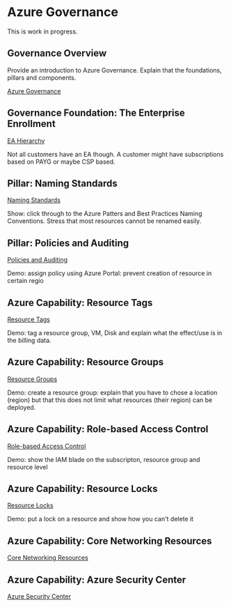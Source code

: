 # Azure Governance
 
This is work in progress.

## Governance Overview

Provide an introduction to Azure Governance. Explain that the foundations, pillars and components.

[Azure Governance](https://docs.microsoft.com/en-us/azure/azure-resource-manager/resource-manager-subscription-governance#need-for-governance)

## Governance Foundation: The Enterprise Enrollment

[EA Hierarchy](https://docs.microsoft.com/en-us/azure/azure-resource-manager/resource-manager-subscription-governance#define-your-hierarchy)

Not all customers have an EA though. A customer might have subscriptions based on PAYG or maybe CSP based.

## Pillar: Naming Standards

[Naming Standards](https://docs.microsoft.com/en-us/azure/azure-resource-manager/resource-manager-subscription-governance#naming-standards)

Show: click through to the Azure Patters and Best Practices Naming Conventions. Stress that most resources cannot be renamed easily. 

## Pillar: Policies and Auditing

[Policies and Auditing](https://docs.microsoft.com/en-us/azure/azure-resource-manager/resource-manager-subscription-governance#policies-and-auditing)

Demo: assign policy using Azure Portal: prevent creation of resource in certain regio

## Azure Capability: Resource Tags

[Resource Tags](https://docs.microsoft.com/en-us/azure/azure-resource-manager/resource-manager-subscription-governance#resource-tags)

Demo: tag a resource group, VM, Disk and explain what the effect/use is in the billing data.

## Azure Capability: Resource Groups

[Resource Groups](https://docs.microsoft.com/en-us/azure/azure-resource-manager/resource-manager-subscription-governance#resource-group)

Demo: create a resource group: explain that you have to chose a location (region) but that this does not limit what resources (their region) can be deployed.

## Azure Capability: Role-based Access Control

[Role-based Access Control](https://docs.microsoft.com/en-us/azure/azure-resource-manager/resource-manager-subscription-governance#role-based-access-control)

Demo: show the IAM blade on the subscripton, resource group and resource level

## Azure Capability: Resource Locks

[Resource Locks](https://docs.microsoft.com/en-us/azure/azure-resource-manager/resource-manager-subscription-governance#azure-resource-locks)

Demo: put a lock on a resource and show how you can't delete it

## Azure Capability: Core Networking Resources

[Core Networking Resources](https://docs.microsoft.com/en-us/azure/azure-resource-manager/resource-manager-subscription-governance#core-networking-resources)

## Azure Capability: Azure Security Center

[Azure Security Center](https://docs.microsoft.com/en-us/azure/azure-resource-manager/resource-manager-subscription-governance#azure-security-center)